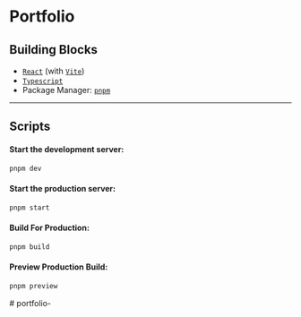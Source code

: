 # Portfolio

## Building Blocks

- [`React`](https://react.dev) (with [`Vite`](https://vitejs.dev))
- [`Typescript`](https://www.typescriptlang.org/)
- Package Manager: [`pnpm`](https://pnpm.io)

---

## Scripts

#### Start the development server:

```bash
pnpm dev
```

#### Start the production server:

```bash
pnpm start
```

#### Build For Production:

```bash
pnpm build
```

#### Preview Production Build:

```bash
pnpm preview
```
#   p o r t f o l i o -  
 